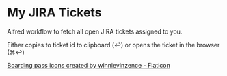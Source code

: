 # My JIRA Tickets

Alfred workflow to fetch all open JIRA tickets assigned to you.  

Either copies to ticket id to clipboard (↩) or opens the ticket in the browser (⌘↩)

<a href="https://www.flaticon.com/free-icons/boarding-pass" title="boarding pass icons">Boarding pass icons created by winnievinzence - Flaticon</a>
